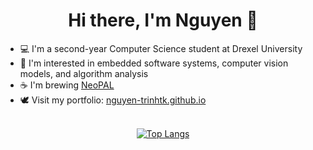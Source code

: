 <h1 align="center">Hi there, I'm Nguyen 🫘</h1>


- 💻 I'm a second-year Computer Science student at Drexel University
- 🍊 I'm interested in embedded software systems, computer vision models, and algorithm analysis
- ☕ I'm brewing [NeoPAL](https://github.com/nguyen-trinhtk/NeoPAL)
- 🕊️ Visit my portfolio: [nguyen-trinhtk.github.io](https://nguyen-trinhtk.github.io/)

<br>
<div align="center">
  <a href="https://github.com/anuraghazra/github-readme-stats">
    <img src="https://github-readme-stats.vercel.app/api/top-langs/?username=nguyen-trinhtk&layout=compact&langs_count=10&size_weight=0.25&count_weight=1" alt="Top Langs">
  </a>
</div>


